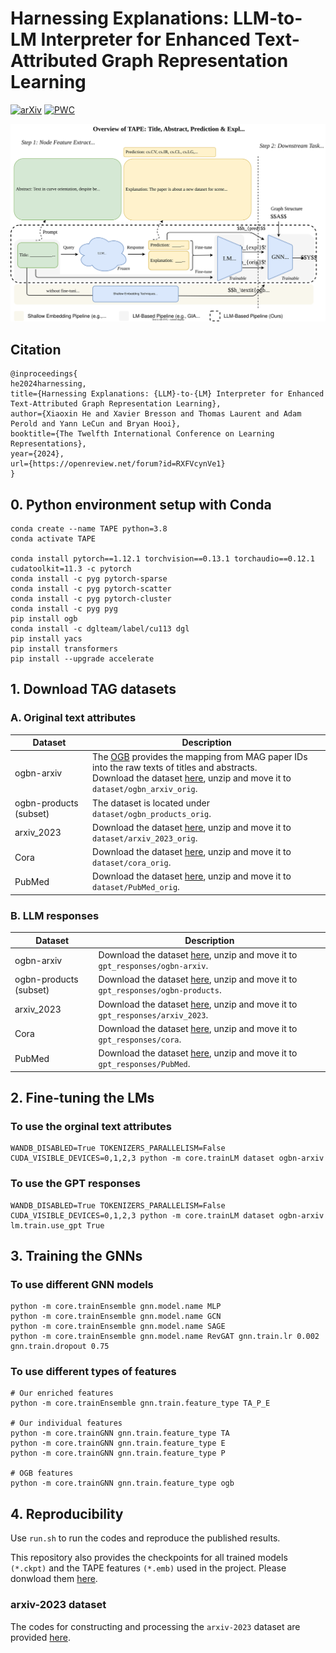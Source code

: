 # Harnessing Explanations: LLM-to-LM Interpreter for Enhanced Text-Attributed Graph Representation Learning
[![arXiv](https://img.shields.io/badge/arXiv-2305.19523-b31b1b.svg)](https://arxiv.org/abs/2305.19523) [![PWC](https://img.shields.io/endpoint.svg?url=https://paperswithcode.com/badge/explanations-as-features-llm-based-features/node-property-prediction-on-ogbn-arxiv)](https://paperswithcode.com/sota/node-property-prediction-on-ogbn-arxiv?p=explanations-as-features-llm-based-features)


<img src="./overview.svg">

## Citation
```
@inproceedings{
he2024harnessing,
title={Harnessing Explanations: {LLM}-to-{LM} Interpreter for Enhanced Text-Attributed Graph Representation Learning},
author={Xiaoxin He and Xavier Bresson and Thomas Laurent and Adam Perold and Yann LeCun and Bryan Hooi},
booktitle={The Twelfth International Conference on Learning Representations},
year={2024},
url={https://openreview.net/forum?id=RXFVcynVe1}
}
```

## 0. Python environment setup with Conda
```
conda create --name TAPE python=3.8
conda activate TAPE

conda install pytorch==1.12.1 torchvision==0.13.1 torchaudio==0.12.1 cudatoolkit=11.3 -c pytorch
conda install -c pyg pytorch-sparse
conda install -c pyg pytorch-scatter
conda install -c pyg pytorch-cluster
conda install -c pyg pyg
pip install ogb
conda install -c dglteam/label/cu113 dgl
pip install yacs
pip install transformers
pip install --upgrade accelerate
```


## 1. Download TAG datasets

### A. Original text attributes

| Dataset | Description |
| ----- |  ---- |
| ogbn-arxiv  | The [OGB](https://ogb.stanford.edu/docs/nodeprop/) provides the mapping from MAG paper IDs into the raw texts of titles and abstracts. <br/>Download the dataset [here](https://snap.stanford.edu/ogb/data/misc/ogbn_arxiv/titleabs.tsv.gz), unzip and move it to `dataset/ogbn_arxiv_orig`.|
| ogbn-products (subset) |  The dataset is located under `dataset/ogbn_products_orig`.|
| arxiv_2023 |  Download the dataset [here](https://drive.google.com/file/d/1-s1Hf_2koa1DYp_TQvYetAaivK9YDerv/view?usp=sharing), unzip and move it to `dataset/arxiv_2023_orig`.|
|Cora| Download the dataset [here](https://drive.google.com/file/d/1hxE0OPR7VLEHesr48WisynuoNMhXJbpl/view?usp=share_link), unzip and move it to `dataset/cora_orig`.|
PubMed | Download the dataset [here](https://drive.google.com/file/d/1sYZX-jP6H8OkopVa9cp8-KXdEti5ki_W/view?usp=sharing), unzip and move it to `dataset/PubMed_orig`.|


### B. LLM responses
| Dataset | Description |
| ----- |  ---- |
| ogbn-arxiv  | Download the dataset [here](https://drive.google.com/file/d/1A6mZSFzDIhJU795497R6mAAM2Y9qutI5/view?usp=sharing), unzip and move it to `gpt_responses/ogbn-arxiv`.|
| ogbn-products (subset)  | Download the dataset [here](https://drive.google.com/file/d/1C769tlhd8pT0s7I3vXIEUI-PK7A4BB1p/view?usp=sharing), unzip and move it to `gpt_responses/ogbn-products`.|
| arxiv_2023 | Download the dataset [here](https://www.dropbox.com/scl/fi/cpy9m3mu6jasxr18scsoc/arxiv_2023.zip?rlkey=4wwgw1pgtrl8fo308v7zpyk59&dl=0), unzip and move it to `gpt_responses/arxiv_2023`.|
|Cora| Download the dataset [here](https://drive.google.com/file/d/1tSepgcztiNNth4kkSR-jyGkNnN7QDYax/view?usp=sharing), unzip and move it to `gpt_responses/cora`.|
PubMed | Download the dataset [here](https://drive.google.com/file/d/166waPAjUwu7EWEvMJ0heflfp0-4EvrZS/view?usp=sharing), unzip and move it to `gpt_responses/PubMed`.|


## 2. Fine-tuning the LMs
### To use the orginal text attributes
```
WANDB_DISABLED=True TOKENIZERS_PARALLELISM=False CUDA_VISIBLE_DEVICES=0,1,2,3 python -m core.trainLM dataset ogbn-arxiv
```

### To use the GPT responses
```
WANDB_DISABLED=True TOKENIZERS_PARALLELISM=False CUDA_VISIBLE_DEVICES=0,1,2,3 python -m core.trainLM dataset ogbn-arxiv lm.train.use_gpt True
```


## 3. Training the GNNs

### To use different GNN models
```
python -m core.trainEnsemble gnn.model.name MLP
python -m core.trainEnsemble gnn.model.name GCN
python -m core.trainEnsemble gnn.model.name SAGE
python -m core.trainEnsemble gnn.model.name RevGAT gnn.train.lr 0.002 gnn.train.dropout 0.75
```

### To use different types of features
```
# Our enriched features
python -m core.trainEnsemble gnn.train.feature_type TA_P_E

# Our individual features
python -m core.trainGNN gnn.train.feature_type TA
python -m core.trainGNN gnn.train.feature_type E
python -m core.trainGNN gnn.train.feature_type P

# OGB features
python -m core.trainGNN gnn.train.feature_type ogb
```


## 4. Reproducibility
Use `run.sh` to run the codes and reproduce the published results.

This repository also provides the checkpoints for all trained models `(*.ckpt)` and the TAPE features `(*.emb)` used in the project. Please donwload them [here](https://drive.google.com/drive/folders/1nF8NDGObIqU0kCkzVaisWooGEQlcNSIN?usp=sharing).

### arxiv-2023 dataset
The codes for constructing and processing the `arxiv-2023` dataset are provided [here](https://github.com/XiaoxinHe/arxiv_2023).
